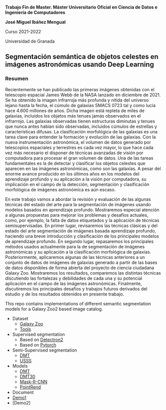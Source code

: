 **Trabajo Fin  de Master. Máster Universitario Oficial en Ciencia de Datos e Ingeniería de Computadores**

**José Miguel Ibáñez Mengual**

Curso 2021-2022

Universidad de Granada

## Segmentación semántica de objetos celestes en imágenes astronómicas usando Deep Learning 
### Resumen
Recientemente se han publicado las primeras imágenes obtenidas con el
telescopio espacial James Webb de la NASA lanzado en diciembre de 2021. Se
ha obtenido la imagen infrarroja más profunda y nítida del universo lejano hasta
la fecha, el cúmulo de galaxias SMACS 0723 tal y como lucía hace 4.600 millones
de años. Dicha imagen está repleta de miles de galaxias, incluidos los objetos
más tenues jamás observados en el infrarrojo. Las galaxias observadas tienen
estructuras diminutas y tenues que nunca antes habían sido observadas,
incluidos cúmulos de estrellas y características difusas.
La clasificación morfológica de las galaxias es una tarea clave para
entender la formación y evolución de las galaxias. Con la nueva instrumentación
astronómica, el volumen de datos generado por telescopios espaciales y
terrestres es cada vez mayor, lo que hace cada vez más necesario el disponer
de técnicas avanzadas de visión por computadora para procesar el gran
volumen de datos. Una de las tareas fundamentales es la de detectar y clasificar
los objetos celestes que aparecen en las imágenes astronómicas, como son las
galaxias. A pesar del enorme avance producido en los últimos años en los
modelos del aprendizaje profundo y su aplicación a la visión por computadora,
su implicación en el campo de la detección, segmentación y clasificación
morfológica de imágenes astronómica es aún escaso.

En este trabajo vamos a abordar la revisión y evaluación de las algunas
técnicas del estado del arte para la segmentación de imágenes usando
modelos basados en aprendizaje profundo. Mostraremos especial atención a
algunas propuestas para mejorar los problemas y desafíos actuales, como, por
ejemplo, la falta de datos etiquetados y la aplicación de técnicas semisupervisadas. 
En primer lugar, revisaremos las técnicas clásicas y del estado del
arte segmentación de imágenes basada aprendizaje profundo, haciendo una
breve introducción y clasificación de los principales modelos de aprendizaje
profundo. En segundo lugar, repasaremos los principales métodos usados
actualmente para la de segmentación de imágenes astronómicas y su
aplicación a la clasificación morfológica de galaxias. Posteriormente,
aplicaremos algunas de las técnicas anteriores a un conjunto de datos de
imágenes de galaxias generado a partir de las bases de datos disponibles de
forma abierta del proyecto de ciencia ciudadana Galaxy Zoo. Mostraremos los
resultados, comparemos las distintas técnicas discutiendo las fortalezas y
debilidades de cada una y su potencial aplicación en el campo de las
imágenes astronómicas. Finalmente, discutiremos los principales desafíos y
trabajos futuros derivados del estudio y de los resultados obtenidos en presente
trabajo.


This repo contains implementations of different semantic segmentation models for a Galaxy Zoo2 based image catalog.

* Dataset
   - [Galaxy Zoo](https://data.galaxyzoo.org/) 
   - [Tools](https://github.com/jm-ibanez/TFM/tree/main/Dataset) 
* Supervised segmentation
   - Based on [Detectron2](https://github.com/facebookresearch/detectron2)
   - Based on [Pytorch](https://github.com/yassouali/pytorch-segmentation) 
* Semi-Supervised segmentation
   - [DMT](https://github.com/voldemortX/DST-CBC/blob/master/README.md)
   - [USSS](https://github.com/tarun005/USSS_ICCV19)
* Models
   - [DMT](https://tensorboard.dev/experiment/djB0GHj0QcOm5MhbFGoAXg/#scalars)
   - [DMT30](https://tensorboard.dev/experiment/R2pgXVZdT0qP8rY80ALL2A/)
   - [Mask-R-CNN](https://tensorboard.dev/experiment/306Io81YTaWAPlXPHNA8lQ/#scalars)
   - [PointRend](https://tensorboard.dev/experiment/3NYYJU1YSW6azczapKWOgw/#scalars)
* Document
* [Demo1](https://colab.research.google.com/drive/1iHoWRDG8qbotYCECG88tN57eZcu6c8YY?usp=sharing)
* [Demo2]
